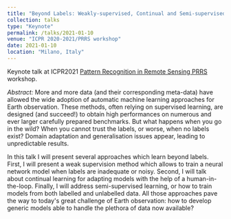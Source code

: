 ```yaml
---
title: "Beyond Labels: Weakly-supervised, Continual and Semi-supervised Learning for Earth Observation"
collection: talks
type: "Keynote"
permalink: /talks/2021-01-10
venue: "ICPR 2020-2021/PRRS workshop"
date: 2021-01-10
location: "Milano, Italy"
---
```


Keynote talk at ICPR2021 [Pattern Recognition in Remote Sensing PRRS](http://iapr-tc7.ipb.uni-bonn.de/prrs2020/) workshop.

_Abstract:_ More  and  more  data  (and  their  corresponding  meta-data)  have  allowed  the  wide adoption  of  automatic  machine  learning  approaches  for  Earth  observation.  These methods, often relying on supervised learning, are designed (and succeed!) to obtain high performances on numerous and ever larger carefully prepared benchmarks. But what happens when you go in the wild? When you cannot trust the labels, or worse, when no labels exist? Domain adaptation and generalisation issues appear, leading to unpredictable results. 
 
In this talk I will present several approaches which learn beyond labels. First, I will present a weak supervision method which allows to train a neural network model when labels are inadequate or noisy. Second, I will talk about continual learning for adapting models with the help of a human-in-the-loop. Finally, I will address semi-supervised learning,  or  how  to  train  models  from  both  labelled  and  unlabelled  data.  All  those approaches  pave  the  way  to  today's  great  challenge  of  Earth  observation:  how  to develop generic models able to handle the plethora of data now available?

